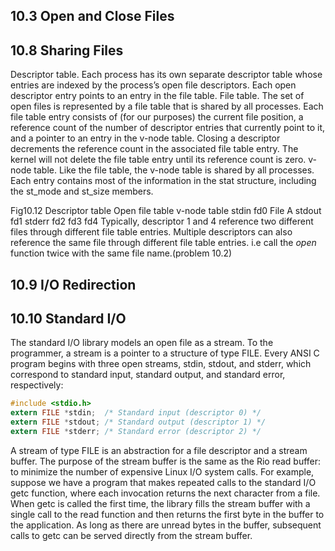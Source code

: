 ## 10.3 Open and Close Files


## 10.8 Sharing Files
Descriptor table.
  Each process has its own separate descriptor table whose entries
  are indexed by the process’s open file descriptors. Each open descriptor
  entry points to an entry in the file table.
File table.
  The set of open files is represented by a file table that is shared by all
  processes. Each file table entry consists of (for our purposes) the current
  file position, a reference count of the number of descriptor entries that
  currently point to it, and a pointer to an entry in the v-node table. Closing
  a descriptor decrements the reference count in the associated file table
  entry. The kernel will not delete the file table entry until its reference
  count is zero.
v-node table.
  Like the file table, the v-node table is shared by all processes. Each
  entry contains most of the information in the stat structure, including the
  st_mode and st_size members.

Fig10.12
      Descriptor table        Open file table       v-node table
stdin   fd0                       File A
stdout  fd1
stderr  fd2
        fd3
        fd4
Typically, descriptor 1 and 4 reference two different files through different file table entries.
Multiple descriptors can also reference the same file through different file table entries. i.e call the *open* function twice with the same file name.(problem 10.2)

## 10.9 I/O Redirection


## 10.10 Standard I/O
The standard I/O library models an open file as a stream. To the programmer, a stream is a pointer to a structure of type FILE. Every ANSI C program begins with three open streams, stdin, stdout, and stderr, which correspond to standard input, standard output, and standard error, respectively:
```c
#include <stdio.h>
extern FILE *stdin;  /* Standard input (descriptor 0) */
extern FILE *stdout; /* Standard output (descriptor 1) */
extern FILE *stderr; /* Standard error (descriptor 2) */
```

A stream of type FILE is an abstraction for a file descriptor and a stream
buffer. The purpose of the stream buffer is the same as the Rio read buffer: to
minimize the number of expensive Linux I/O system calls. For example, suppose
we have a program that makes repeated calls to the standard I/O getc function,
where each invocation returns the next character from a file. When getc is called
the first time, the library fills the stream buffer with a single call to the read function and then returns the first byte in the buffer to the application. As long as there are unread bytes in the buffer, subsequent calls to getc can be served directly from the stream buffer.
